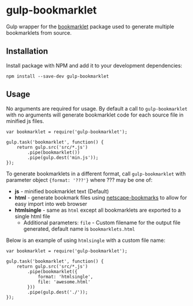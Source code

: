 # gulp-bookmarklet
Gulp wrapper for the [bookmarklet](https://github.com/mrcoles/bookmarklet) package used to generate multiple bookmarklets from source.

## Installation
Install package with NPM and add it to your development dependencies:

`npm install --save-dev gulp-bookmarklet`

## Usage
No arguments are required for usage. By default a call to `gulp-bookmarklet` with no arguments will generate bookmarklet code for each source file in minified js files.
```
var bookmarklet = require('gulp-bookmarklet');

gulp.task('bookmarklet', function() {
    return gulp.src('src/*.js')
        .pipe(bookmarklet())
        .pipe(gulp.dest('min.js'));
});
```

To generate bookmarklets in a different format, call `gulp-bookmarklet` with parameter object `{format: '???'}` where ??? may be one of:
* **js** - minified bookmarklet text (Default)
* **html** - generate bookmark files using [netscape-bookmarks](https://github.com/bahamas10/node-netscape-bookmarks) to allow for easy import into web browser
* **htmlsingle** - same as `html` except all bookmarklets are exported to a single html file
  * Additional parameters: `file` - Custom filename for the output file generated, default name is `bookmarklets.html`

Below is an example of using `htmlsingle` with a custom file name:
```
var bookmarklet = require('gulp-bookmarklet');

gulp.task('bookmarklet', function() {
    return gulp.src('src/*.js')
        .pipe(bookmarklet({
            format: 'htmlsingle',
            file: 'awesome.html'
        }))
        .pipe(gulp.dest('./'));
});
```
